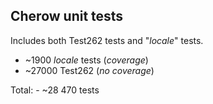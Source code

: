 ## Cherow unit tests

Includes both Test262 tests and "*locale*" tests.

- ~1900 *locale* tests (*coverage*)
- ~27000 Test262 (*no coverage*)

Total: - ~28 470 tests